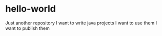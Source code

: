 # hello-world
Just another repository
I want to write java projects
I want to use them
I want to publish them
